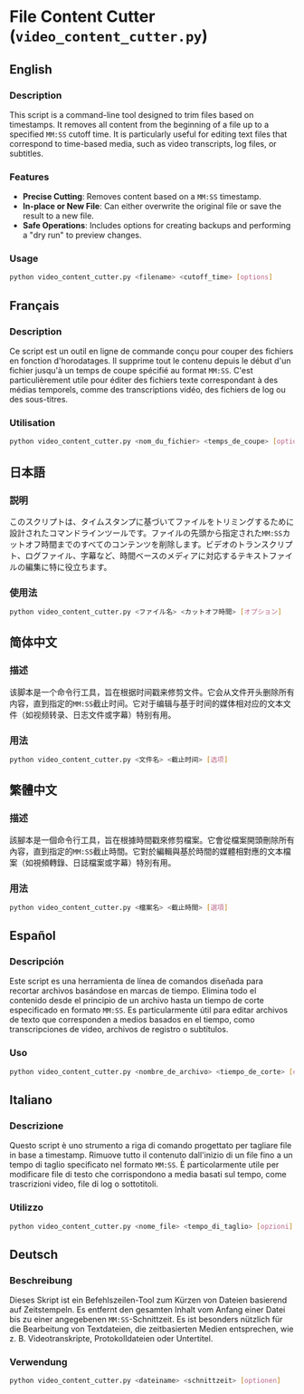 # File Content Cutter (`video_content_cutter.py`)

## English
### Description
This script is a command-line tool designed to trim files based on timestamps. It removes all content from the beginning of a file up to a specified `MM:SS` cutoff time. It is particularly useful for editing text files that correspond to time-based media, such as video transcripts, log files, or subtitles.

### Features
- **Precise Cutting**: Removes content based on a `MM:SS` timestamp.
- **In-place or New File**: Can either overwrite the original file or save the result to a new file.
- **Safe Operations**: Includes options for creating backups and performing a "dry run" to preview changes.

### Usage
```bash
python video_content_cutter.py <filename> <cutoff_time> [options]
```

## Français
### Description
Ce script est un outil en ligne de commande conçu pour couper des fichiers en fonction d'horodatages. Il supprime tout le contenu depuis le début d'un fichier jusqu'à un temps de coupe spécifié au format `MM:SS`. C'est particulièrement utile pour éditer des fichiers texte correspondant à des médias temporels, comme des transcriptions vidéo, des fichiers de log ou des sous-titres.

### Utilisation
```bash
python video_content_cutter.py <nom_du_fichier> <temps_de_coupe> [options]
```

## 日本語
### 説明
このスクリプトは、タイムスタンプに基づいてファイルをトリミングするために設計されたコマンドラインツールです。ファイルの先頭から指定された`MM:SS`カットオフ時間までのすべてのコンテンツを削除します。ビデオのトランスクリプト、ログファイル、字幕など、時間ベースのメディアに対応するテキストファイルの編集に特に役立ちます。

### 使用法
```bash
python video_content_cutter.py <ファイル名> <カットオフ時間> [オプション]
```

## 简体中文
### 描述
该脚本是一个命令行工具，旨在根据时间戳来修剪文件。它会从文件开头删除所有内容，直到指定的`MM:SS`截止时间。它对于编辑与基于时间的媒体相对应的文本文件（如视频转录、日志文件或字幕）特别有用。

### 用法
```bash
python video_content_cutter.py <文件名> <截止时间> [选项]
```

## 繁體中文
### 描述
該腳本是一個命令行工具，旨在根據時間戳來修剪檔案。它會從檔案開頭刪除所有內容，直到指定的`MM:SS`截止時間。它對於編輯與基於時間的媒體相對應的文本檔案（如視頻轉錄、日誌檔案或字幕）特別有用。

### 用法
```bash
python video_content_cutter.py <檔案名> <截止時間> [選項]
```

## Español
### Descripción
Este script es una herramienta de línea de comandos diseñada para recortar archivos basándose en marcas de tiempo. Elimina todo el contenido desde el principio de un archivo hasta un tiempo de corte especificado en formato `MM:SS`. Es particularmente útil para editar archivos de texto que corresponden a medios basados en el tiempo, como transcripciones de video, archivos de registro o subtítulos.

### Uso
```bash
python video_content_cutter.py <nombre_de_archivo> <tiempo_de_corte> [opciones]
```

## Italiano
### Descrizione
Questo script è uno strumento a riga di comando progettato per tagliare file in base a timestamp. Rimuove tutto il contenuto dall'inizio di un file fino a un tempo di taglio specificato nel formato `MM:SS`. È particolarmente utile per modificare file di testo che corrispondono a media basati sul tempo, come trascrizioni video, file di log o sottotitoli.

### Utilizzo
```bash
python video_content_cutter.py <nome_file> <tempo_di_taglio> [opzioni]
```

## Deutsch
### Beschreibung
Dieses Skript ist ein Befehlszeilen-Tool zum Kürzen von Dateien basierend auf Zeitstempeln. Es entfernt den gesamten Inhalt vom Anfang einer Datei bis zu einer angegebenen `MM:SS`-Schnittzeit. Es ist besonders nützlich für die Bearbeitung von Textdateien, die zeitbasierten Medien entsprechen, wie z. B. Videotranskripte, Protokolldateien oder Untertitel.

### Verwendung
```bash
python video_content_cutter.py <dateiname> <schnittzeit> [optionen]
```
